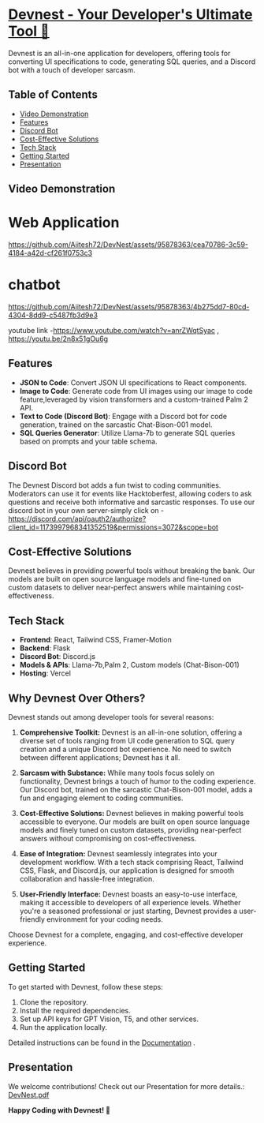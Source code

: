 <a href="[https://your-devnest-app-url/](https://your-devnest-app-url/)">
    <h1>Devnest - Your Developer's Ultimate Tool 🚀</h1>
</a>
<p >
  Devnest is an all-in-one application for developers, offering tools for converting UI specifications to code, generating SQL queries, and a Discord bot with a touch of developer sarcasm.
</p>

## Table of Contents
- [Video Demonstration](#video-demonstration)
- [Features](#features)
- [Discord Bot](#discord-bot)
- [Cost-Effective Solutions](#cost-effective-solutions)
- [Tech Stack](#tech-stack)
- [Getting Started](#getting-started)
- [Presentation](#presentation)

## Video Demonstration
<h1>Web Application</h1>

https://github.com/Ajitesh72/DevNest/assets/95878363/cea70786-3c59-4184-a42d-cf261f0753c3




<h1>chatbot</h1>

https://github.com/Ajitesh72/DevNest/assets/95878363/4b275dd7-80cd-4304-8dd9-c5487fb3d9e3




youtube link -https://www.youtube.com/watch?v=anrZWqtSyac   ,    https://youtu.be/2n8x51gOu6g

## Features

- **JSON to Code**: Convert JSON UI specifications to React components.
- **Image to Code**: Generate code from UI images using our image to code feature,leveraged by vision transformers and a custom-trained Palm 2 API.
- **Text to Code (Discord Bot)**: Engage with a Discord bot for code generation, trained on the sarcastic Chat-Bison-001 model.
- **SQL Queries Generator**: Utilize Llama-7b to generate SQL queries based on prompts and your table schema.

## Discord Bot

The Devnest Discord bot adds a fun twist to coding communities. Moderators can use it for events like Hacktoberfest, allowing coders to ask questions and receive both informative and sarcastic responses.
To use our discord bot in your own server-simply click on - https://discord.com/api/oauth2/authorize?client_id=1173997968341352519&permissions=3072&scope=bot

## Cost-Effective Solutions

Devnest believes in providing powerful tools without breaking the bank. Our models are built on open source language models and fine-tuned on custom datasets to deliver near-perfect answers while maintaining cost-effectiveness.

## Tech Stack

- **Frontend**: React, Tailwind CSS, Framer-Motion
- **Backend**: Flask
- **Discord Bot**: Discord.js
- **Models & APIs**: Llama-7b,Palm 2, Custom models (Chat-Bison-001)
- **Hosting**: Vercel

## Why Devnest Over Others?

Devnest stands out among developer tools for several reasons:

1. **Comprehensive Toolkit:** Devnest is an all-in-one solution, offering a diverse set of tools ranging from UI code generation to SQL query creation and a unique Discord bot experience. No need to switch between different applications; Devnest has it all.

2. **Sarcasm with Substance:** While many tools focus solely on functionality, Devnest brings a touch of humor to the coding experience. Our Discord bot, trained on the sarcastic Chat-Bison-001 model, adds a fun and engaging element to coding communities.

3. **Cost-Effective Solutions:** Devnest believes in making powerful tools accessible to everyone. Our models are built on open source language models and finely tuned on custom datasets, providing near-perfect answers without compromising on cost-effectiveness.

4. **Ease of Integration:** Devnest seamlessly integrates into your development workflow. With a tech stack comprising React, Tailwind CSS, Flask, and Discord.js, our application is designed for smooth collaboration and hassle-free integration.


5. **User-Friendly Interface:** Devnest boasts an easy-to-use interface, making it accessible to developers of all experience levels. Whether you're a seasoned professional or just starting, Devnest provides a user-friendly environment for your coding needs.

Choose Devnest for a complete, engaging, and cost-effective developer experience.



## Getting Started

To get started with Devnest, follow these steps:

1. Clone the repository.
2. Install the required dependencies.
3. Set up API keys for GPT Vision, T5, and other services.
4. Run the application locally.

Detailed instructions can be found in the [Documentation](https://docs.google.com/document/d/1jBicGpcdRuSIJ7GCv7VOrtiyg1GZOXH8wNsUJRnhEiA/edit?usp=sharing) .

## Presentation

We welcome contributions! Check out our Presentation for more details.: 
[DevNest.pdf](https://github.com/Ajitesh72/DevNest/files/13415432/DevNest.pdf)


**Happy Coding with Devnest! 🚀**
